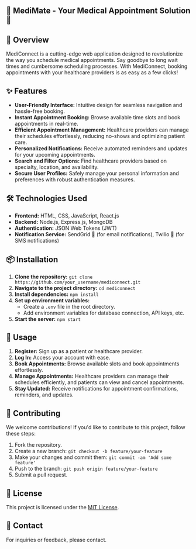 ## 🏥 MediMate - Your Medical Appointment Solution 📅

## 🚀 Overview
MediConnect is a cutting-edge web application designed to revolutionize the way you schedule medical appointments. Say goodbye to long wait times and cumbersome scheduling processes. With MediConnect, booking appointments with your healthcare providers is as easy as a few clicks!

## ✨ Features
- **User-Friendly Interface:** Intuitive design for seamless navigation and hassle-free booking.
- **Instant Appointment Booking:** Browse available time slots and book appointments in real-time.
- **Efficient Appointment Management:** Healthcare providers can manage their schedules effortlessly, reducing no-shows and optimizing patient care.
- **Personalized Notifications:** Receive automated reminders and updates for your upcoming appointments.
- **Search and Filter Options:** Find healthcare providers based on specialty, location, and availability.
- **Secure User Profiles:** Safely manage your personal information and preferences with robust authentication measures.

## 🛠️ Technologies Used
- **Frontend:** HTML, CSS, JavaScript, React.js
- **Backend:** Node.js, Express.js, MongoDB
- **Authentication:** JSON Web Tokens (JWT)
- **Notification Service:** SendGrid 📧 (for email notifications), Twilio 📱 (for SMS notifications)

## 📦 Installation
1. **Clone the repository:** `git clone https://github.com/your_username/mediconnect.git`
2. **Navigate to the project directory:** `cd mediconnect`
3. **Install dependencies:** `npm install`
4. **Set up environment variables:**
   - Create a `.env` file in the root directory.
   - Add environment variables for database connection, API keys, etc.
5. **Start the server:** `npm start`

## 🚀 Usage
1. **Register:** Sign up as a patient or healthcare provider.
2. **Log In:** Access your account with ease.
3. **Book Appointments:** Browse available slots and book appointments effortlessly.
4. **Manage Appointments:** Healthcare providers can manage their schedules efficiently, and patients can view and cancel appointments.
5. **Stay Updated:** Receive notifications for appointment confirmations, reminders, and updates.

## 🤝 Contributing
We welcome contributions! If you'd like to contribute to this project, follow these steps:
1. Fork the repository.
2. Create a new branch: `git checkout -b feature/your-feature`
3. Make your changes and commit them: `git commit -am 'Add some feature'`
4. Push to the branch: `git push origin feature/your-feature`
5. Submit a pull request.

## 📄 License
This project is licensed under the [MIT License](LICENSE).

## 📧 Contact
For inquiries or feedback, please contact.
